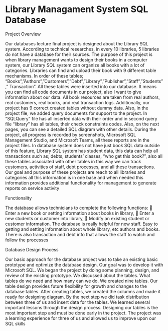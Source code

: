 # Library Managament System SQL Database
 
Project Overview 

Our databases lecture final project is designed about the Library SQL system. 
According to technical researches, in every 10 libraries, 5 libraries do not have a 
database for their sources. The purpose of this project is when library 
management wants to design their books in a computer system, our Library SQL 
system can organize all books with a lot of categories. Libraries can find and 
upload their book with 9 different table mechanisms. In order of these tables; 
“Books”,”Authors”,”Customers”,”Debt”,”Library”,”Publisher”,”Staff”,”Students”,”
Transaction”.
All these tables were inserted into our database. It means you can find all code 
documents in our project, also I want to give information about our data. All book 
resources are taken from real authors, real customers, real books, and real 
transaction logs. Additionally, our project has 9 correct created tables without 
dummy data. Also, in the project file, we added query documents for support to 
the project. In “SQLQuery” file has all inserted data with their order and in second 
query file “library” has all tables, their check constraints codes. Also, on the next 
pages, you can see a detailed SQL diagram with other details. During the project, 
all progress is recorded by screenshots, Microsoft SQL Management Studio, and 
Microsoft Teams, all these reports are in the project files. In database system 
does not have just book SQL data outside of this feature, Library SQL system has 
student data, this data can help all transactions such as; debts, students’ classes, 
“who get this book?”, also all these tables associated with other tables in this way 
we can track customers, activities of staff, debt processes, and all these 
transactions. 
Our goal and purpose of these projects are reach to all libraries and categories all 
this information is in one base and when needed this information provides 
additional functionality for management to generate reports on service activity

Functionality

The database allows technicians to complete the following functions:
 Enter a new book or setting information about books in library,
 Enter a new students or customer into library,
 Modify an existing student or customer information.
 The database is really helpful for new staff. Easy to getting and setting 
information about whole library, etc authors and books. There is also transaction 
and debt info that allows the staff to watch and follow the processes

Database Design Process

 Our basic approach for the database project was to take an existing basic 
prototype and optimize the database design. Our goal was to develop it with 
Microsoft SQL. We began the project by doing some planning, design, and review 
of the existing prototype.
We discussed about the tables. What tables do we need and how many can we 
do. We created nine tables. Our table design provides future flexibility for growth 
and changes to the database tables. After creating tables, we created the columns 
and made it ready for designing diagram. By the next step we did task distribution 
between three of us and insert data for the tables.
 We learned several important lessons through the design process. Designing our 
tables is the most important step and must be done early in the project. The project 
was a learning experience for three of us and allowed us to improve upon our SQL 
skills
